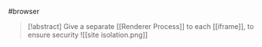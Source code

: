 #browser 
>[!abstract] Give a separate [[Renderer Process]] to each [[iframe]], to ensure security 
>![[site isolation.png]]

